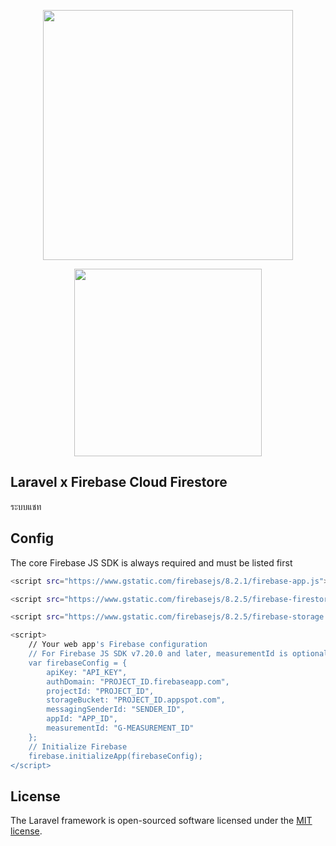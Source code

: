 <p align="center"><a href="https://laravel.com" target="_blank"><img src="https://raw.githubusercontent.com/laravel/art/master/logo-lockup/5%20SVG/2%20CMYK/1%20Full%20Color/laravel-logolockup-cmyk-red.svg" width="400"></a></p>

<p align="center"><a href="https://firebase.google.com/" target="_blank"><img src="https://www.gstatic.com/devrel-devsite/prod/v0fb4b1803f033e9961238a08d52e344eadd99129bc9fd30999fe77c5f5dcfd87/firebase/images/lockup.png" width="300"></a></p>

## Laravel x Firebase Cloud Firestore

ระบบแชท

## Config

The core Firebase JS SDK is always required and must be listed first
```sh
<script src="https://www.gstatic.com/firebasejs/8.2.1/firebase-app.js"></script>
```
```sh
<script src="https://www.gstatic.com/firebasejs/8.2.5/firebase-firestore.js"></script>
```
```sh
<script src="https://www.gstatic.com/firebasejs/8.2.5/firebase-storage.js"></script>
```
```sh
<script>
    // Your web app's Firebase configuration
    // For Firebase JS SDK v7.20.0 and later, measurementId is optional
    var firebaseConfig = {
        apiKey: "API_KEY",
        authDomain: "PROJECT_ID.firebaseapp.com",
        projectId: "PROJECT_ID",
        storageBucket: "PROJECT_ID.appspot.com",
        messagingSenderId: "SENDER_ID",
        appId: "APP_ID",
        measurementId: "G-MEASUREMENT_ID"
    };
    // Initialize Firebase
    firebase.initializeApp(firebaseConfig);
</script>
```

## License

The Laravel framework is open-sourced software licensed under the [MIT license](https://opensource.org/licenses/MIT).
